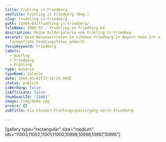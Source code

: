 ```yaml
---
title: Frühling in Friedberg
seoTitle: Frühling in Friedberg (Bay.)
slug: fruehling-in-friedberg
path: /2009/03/fruehling-in-friedberg/
fileName: 2009-03---fruehling-in-friedberg.md
description: Meine Bildergalerie vom Frühling in Friedbeg
excerpt: Beim Beinevertreten im schönen Friedberg in Bayern habe ich ein paar
  farbenfrohe Frühlingsfotos gemacht.
focusKeyword: Friedberg
labels:
  - Ausflug
  - Friedberg
  - Frühling
type: Galerie
typeName: Galerie
date: 2009-03-01T17:18:25.000Z
status: publish
isWerbung: false
isAffiliate: false
thumbnailId: "11001"
image: /img/demo.jpg
errors: {}
subTitle: Ein kleiner Frühlingsspaziergang durch Friedberg
  
---
```


[gallery type="rectangular" size="medium"
ids="11003,11002,11001,11000,10999,10998,10997,10996"]

  